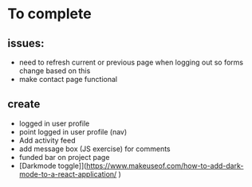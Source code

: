 # To complete

## issues:
* need to refresh current or previous page when logging out so forms change based on this
* make contact page functional

## create
* logged in user profile
* point logged in user profile (nav)
* Add activity feed
* add message box (JS exercise) for comments
* funded bar on project page
* [Darkmode toggle]](https://www.makeuseof.com/how-to-add-dark-mode-to-a-react-application/ )

